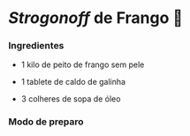 # _Strogonoff_ de Frango :chicken:

### **Ingredientes**

 - 1 kilo de peito de frango sem pele

 - 1 tablete de caldo de galinha

 - 3 colheres de sopa de óleo


### **Modo de preparo**


